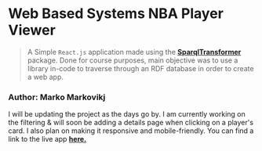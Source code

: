 # Web Based Systems NBA Player Viewer

> A Simple `React.js` application made using the [**SparqlTransformer**](https://github.com/D2KLab/sparql-transformer) package. Done for course purposes, main objective was to use a library in-code to traverse through an RDF database in order to create a web app.

### Author: Marko Markovikj

I will be updating the project as the days go by. I am currently working on the filtering & will soon be adding a details page when clicking on a player's card. I also plan on making it responsive and mobile-friendly. You can find a link to the live app [**here.**](https://kralmarko123.github.io/wbs-nba-viewer/)
